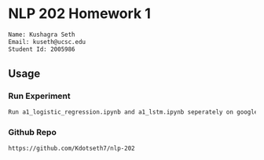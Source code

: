 # NLP 202 Homework 1

```bash
Name: Kushagra Seth
Email: kuseth@ucsc.edu
Student Id: 2005986
```

## Usage

### Run Experiment

```bash
Run a1_logistic_regression.ipynb and a1_lstm.ipynb seperately on google colab
```

### Github Repo

```bash
https://github.com/Kdotseth7/nlp-202
```